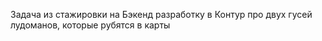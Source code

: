 Задача из стажировки на Бэкенд разработку в Контур про двух гусей лудоманов, которые рубятся в карты
